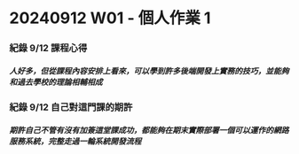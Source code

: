 # 20240912 W01 - 個人作業 1
### 紀錄 9/12 課程心得
##### 人好多，但從課程內容安排上看來，可以學到許多後端開發上實務的技巧，並能夠和過去學校的理論相輔相成
### 紀錄 9/12 自己對這門課的期許
##### 期許自己不管有沒有加簽這堂課成功，都能夠在期末實際部署一個可以運作的網路服務系統，完整走過一輪系統開發流程
